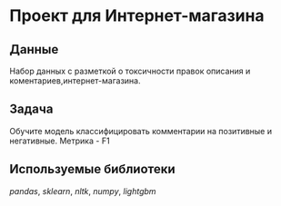 # Проект для Интернет-магазина

## Данные 

Набор данных с разметкой о токсичности правок описания и коментариев,интернет-магазина.

## Задача

Обучите модель классифицировать комментарии на позитивные и негативные.
Метрика - F1 

## Используемые библиотеки
 
 *pandas*, *sklearn*, *nltk*, *numpy*, *lightgbm*


